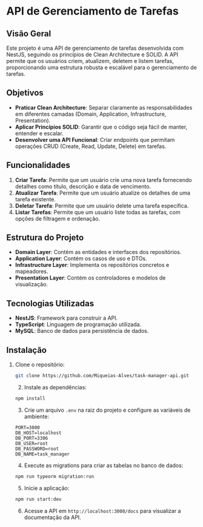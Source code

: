 # API de Gerenciamento de Tarefas

## Visão Geral
Este projeto é uma API de gerenciamento de tarefas desenvolvida com NestJS, seguindo os princípios de Clean Architecture e SOLID. A API permite que os usuários criem, atualizem, deletem e listem tarefas, proporcionando uma estrutura robusta e escalável para o gerenciamento de tarefas.

## Objetivos
- **Praticar Clean Architecture**: Separar claramente as responsabilidades em diferentes camadas (Domain, Application, Infrastructure, Presentation).
- **Aplicar Princípios SOLID**: Garantir que o código seja fácil de manter, entender e escalar.
- **Desenvolver uma API Funcional**: Criar endpoints que permitam operações CRUD (Create, Read, Update, Delete) em tarefas.

## Funcionalidades
1. **Criar Tarefa**: Permite que um usuário crie uma nova tarefa fornecendo detalhes como título, descrição e data de vencimento.
2. **Atualizar Tarefa**: Permite que um usuário atualize os detalhes de uma tarefa existente.
3. **Deletar Tarefa**: Permite que um usuário delete uma tarefa específica.
4. **Listar Tarefas**: Permite que um usuário liste todas as tarefas, com opções de filtragem e ordenação.

## Estrutura do Projeto
- **Domain Layer**: Contém as entidades e interfaces dos repositórios.
- **Application Layer**: Contém os casos de uso e DTOs.
- **Infrastructure Layer**: Implementa os repositórios concretos e mapeadores.
- **Presentation Layer**: Contém os controladores e modelos de visualização.

## Tecnologias Utilizadas
- **NestJS**: Framework para construir a API.
- **TypeScript**: Linguagem de programação utilizada.
- **MySQL**: Banco de dados para persistência de dados.

## Instalação

1. Clone o repositório:
   ```bash
   git clone https://github.com/Miqueias-Alves/task-manager-api.git
   ```
   2. Instale as dependências:
   ```bash
   npm install
   ```
   3. Crie um arquivo `.env` na raiz do projeto e configure as variáveis de ambiente:
   ```
   PORT=3000
   DB_HOST=localhost
   DB_PORT=3306
   DB_USER=root
   DB_PASSWORD=root
   DB_NAME=task_manager
   ```
   4. Execute as migrations para criar as tabelas no banco de dados:
   ```bash
   npm run typeorm migration:run
   ```
   5. Inicie a aplicação:
   ```bash
   npm run start:dev
   ```
   6. Acesse a API em `http://localhost:3000/docs` para visualizar a documentação da API.
